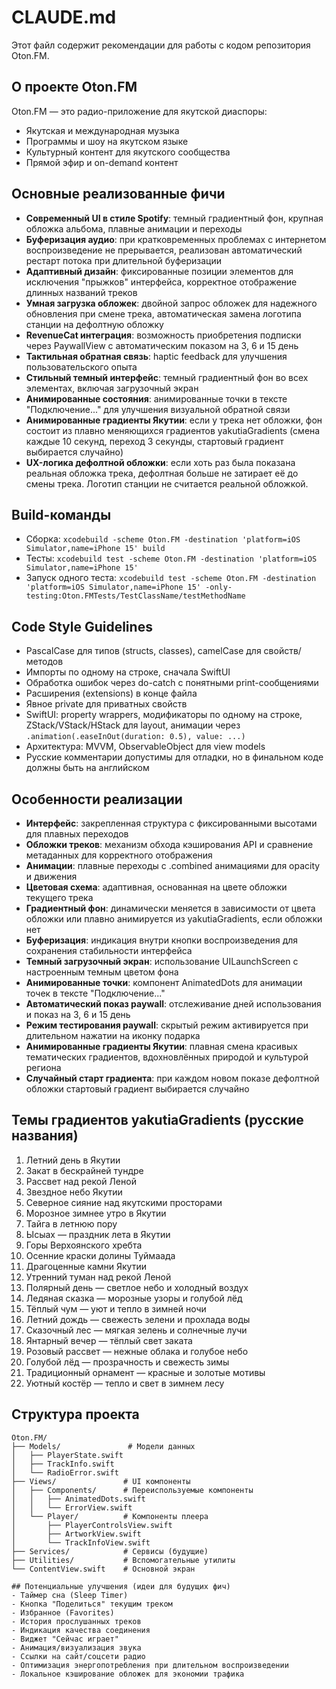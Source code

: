 # CLAUDE.md

Этот файл содержит рекомендации для работы с кодом репозитория Oton.FM.

## О проекте Oton.FM
Oton.FM — это радио-приложение для якутской диаспоры:
- Якутская и международная музыка
- Программы и шоу на якутском языке
- Культурный контент для якутского сообщества
- Прямой эфир и on-demand контент

## Основные реализованные фичи
- **Современный UI в стиле Spotify**: темный градиентный фон, крупная обложка альбома, плавные анимации и переходы
- **Буферизация аудио**: при кратковременных проблемах с интернетом воспроизведение не прерывается, реализован автоматический рестарт потока при длительной буферизации
- **Адаптивный дизайн**: фиксированные позиции элементов для исключения "прыжков" интерфейса, корректное отображение длинных названий треков
- **Умная загрузка обложек**: двойной запрос обложек для надежного обновления при смене трека, автоматическая замена логотипа станции на дефолтную обложку
- **RevenueCat интеграция**: возможность приобретения подписки через PaywallView с автоматическим показом на 3, 6 и 15 день
- **Тактильная обратная связь**: haptic feedback для улучшения пользовательского опыта
- **Стильный темный интерфейс**: темный градиентный фон во всех элементах, включая загрузочный экран
- **Анимированные состояния**: анимированные точки в тексте "Подключение..." для улучшения визуальной обратной связи
- **Анимированные градиенты Якутии**: если у трека нет обложки, фон состоит из плавно меняющихся градиентов yakutiaGradients (смена каждые 10 секунд, переход 3 секунды, стартовый градиент выбирается случайно)
- **UX-логика дефолтной обложки**: если хоть раз была показана реальная обложка трека, дефолтная больше не затирает её до смены трека. Логотип станции не считается реальной обложкой.

## Build-команды
- Сборка: `xcodebuild -scheme Oton.FM -destination 'platform=iOS Simulator,name=iPhone 15' build`
- Тесты: `xcodebuild test -scheme Oton.FM -destination 'platform=iOS Simulator,name=iPhone 15'`
- Запуск одного теста: `xcodebuild test -scheme Oton.FM -destination 'platform=iOS Simulator,name=iPhone 15' -only-testing:Oton.FMTests/TestClassName/testMethodName`

## Code Style Guidelines
- PascalCase для типов (structs, classes), camelCase для свойств/методов
- Импорты по одному на строке, сначала SwiftUI
- Обработка ошибок через do-catch с понятными print-сообщениями
- Расширения (extensions) в конце файла
- Явное private для приватных свойств
- SwiftUI: property wrappers, модификаторы по одному на строке, ZStack/VStack/HStack для layout, анимации через `.animation(.easeInOut(duration: 0.5), value: ...)`
- Архитектура: MVVM, ObservableObject для view models
- Русские комментарии допустимы для отладки, но в финальном коде должны быть на английском

## Особенности реализации
- **Интерфейс**: закрепленная структура с фиксированными высотами для плавных переходов
- **Обложки треков**: механизм обхода кэширования API и сравнение метаданных для корректного отображения
- **Анимации**: плавные переходы с .combined анимациями для opacity и движения
- **Цветовая схема**: адаптивная, основанная на цвете обложки текущего трека
- **Градиентный фон**: динамически меняется в зависимости от цвета обложки или плавно анимируется из yakutiaGradients, если обложки нет
- **Буферизация**: индикация внутри кнопки воспроизведения для сохранения стабильности интерфейса
- **Темный загрузочный экран**: использование UILaunchScreen с настроенным темным цветом фона
- **Анимированные точки**: компонент AnimatedDots для анимации точек в тексте "Подключение..."
- **Автоматический показ paywall**: отслеживание дней использования и показ на 3, 6 и 15 день
- **Режим тестирования paywall**: скрытый режим активируется при длительном нажатии на иконку подарка
- **Анимированные градиенты Якутии**: плавная смена красивых тематических градиентов, вдохновлённых природой и культурой региона
- **Случайный старт градиента**: при каждом новом показе дефолтной обложки стартовый градиент выбирается случайно

## Темы градиентов yakutiaGradients (русские названия)
1. Летний день в Якутии
2. Закат в бескрайней тундре
3. Рассвет над рекой Леной
4. Звездное небо Якутии
5. Северное сияние над якутскими просторами
6. Морозное зимнее утро в Якутии
7. Тайга в летнюю пору
8. Ысыах — праздник лета в Якутии
9. Горы Верхоянского хребта
10. Осенние краски долины Туймаада
11. Драгоценные камни Якутии
12. Утренний туман над рекой Леной
13. Полярный день — светлое небо и холодный воздух
14. Ледяная сказка — морозные узоры и голубой лёд
15. Тёплый чум — уют и тепло в зимней ночи
16. Летний дождь — свежесть зелени и прохлада воды
17. Сказочный лес — мягкая зелень и солнечные лучи
18. Янтарный вечер — тёплый свет заката
19. Розовый рассвет — нежные облака и голубое небо
20. Голубой лёд — прозрачность и свежесть зимы
21. Традиционный орнамент — красные и золотые мотивы
22. Уютный костёр — тепло и свет в зимнем лесу

## Структура проекта
```
Oton.FM/
├── Models/               # Модели данных
│   ├── PlayerState.swift
│   ├── TrackInfo.swift
│   └── RadioError.swift
├── Views/               # UI компоненты
│   ├── Components/      # Переиспользуемые компоненты
│   │   ├── AnimatedDots.swift
│   │   └── ErrorView.swift
│   └── Player/          # Компоненты плеера
│       ├── PlayerControlsView.swift
│       ├── ArtworkView.swift
│       └── TrackInfoView.swift
├── Services/            # Сервисы (будущие)
├── Utilities/           # Вспомогательные утилиты
└── ContentView.swift    # Основной экран

## Потенциальные улучшения (идеи для будущих фич)
- Таймер сна (Sleep Timer)
- Кнопка "Поделиться" текущим треком
- Избранное (Favorites)
- История прослушанных треков
- Индикация качества соединения
- Виджет "Сейчас играет"
- Анимация/визуализация звука
- Ссылки на сайт/соцсети радио
- Оптимизация энергопотребления при длительном воспроизведении
- Локальное кэширование обложек для экономии трафика